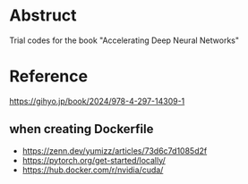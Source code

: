 # Abstruct
Trial codes for the book "Accelerating Deep Neural Networks"

# Reference
https://gihyo.jp/book/2024/978-4-297-14309-1

## when creating Dockerfile
- https://zenn.dev/yumizz/articles/73d6c7d1085d2f
- https://pytorch.org/get-started/locally/
- https://hub.docker.com/r/nvidia/cuda/
